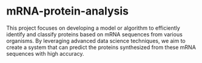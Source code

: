 # mRNA-protein-analysis
This project focuses on developing a model or algorithm to efficiently identify and classify proteins based on mRNA sequences from various organisms. By leveraging advanced data science techniques, we aim to create a system that can predict the proteins synthesized from these mRNA sequences with high accuracy.
